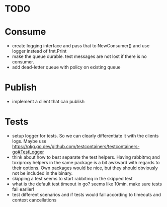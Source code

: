 # TODO

# Consume

* create logging interface and pass that to NewConsumer() and use logger instead of fmt.Print
* make the queue durable. test messages are not lost if there is no consumer.
* add dead-letter queue with policy on existing queue

# Publish

* implement a client that can publish

# Tests

* setup logger for tests. So we can clearly differentiate it with the clients logs.
  Maybe use https://pkg.go.dev/github.com/testcontainers/testcontainers-go#TestLogger
* think about how to best separate the test helpers. Having rabbitmq and toxiproxy
  helpers in the same package is a bit awkward with regards to their options.
  Own packages would be nice, but they should obviously not be included in the
  binary.
* skipping a test seems to start rabbitmq in the skipped test
* what is the default test timeout in go? seems like 10min. make sure tests fail earlier!
* test different scenarios and if tests would fail according to timeouts and
context cancellations
